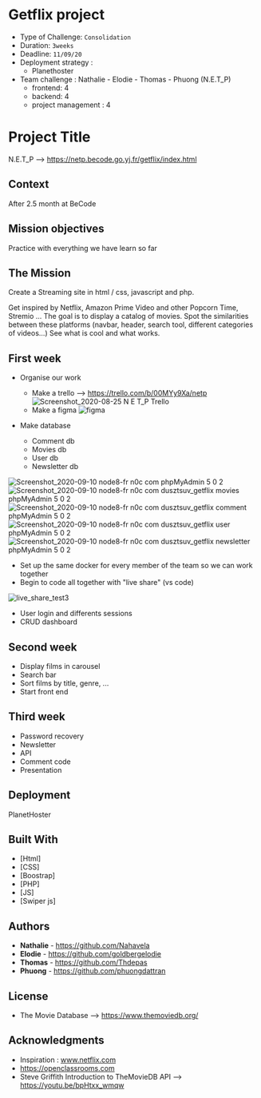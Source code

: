 # Getflix project

- Type of Challenge:  `Consolidation`
- Duration: `3weeks`
- Deadline: `11/09/20`
- Deployment strategy :
  - Planethoster
- Team challenge :  Nathalie - Elodie - Thomas - Phuong (N.E.T_P)
  - frontend: 4
  - backend: 4
  - project management : 4

# Project Title

N.E.T_P --> https://netp.becode.go.yj.fr/getflix/index.html

## Context 

After 2.5 month at BeCode

## Mission objectives 

Practice with everything we have learn so far

## The Mission

Create a Streaming site in html / css, javascript and php.

Get inspired by Netflix, Amazon Prime Video and other Popcorn Time, Stremio ... The goal is to display a catalog of movies. Spot the similarities between these platforms (navbar, header, search tool, different categories of videos…) See what is cool and what works.



## First week

- Organise our work
    - Make a trello --> https://trello.com/b/00MYy9Xa/netp
     ![Screenshot_2020-08-25 N E T_P Trello](https://user-images.githubusercontent.com/66432325/91146556-57859f80-e6b7-11ea-8983-344fbfb99192.png)
    - Make a figma 
     ![figma](https://user-images.githubusercontent.com/66432325/91146263-ef36be00-e6b6-11ea-8144-30c5f2134722.gif)

- Make database
  - Comment db
  - Movies db
  - User db
  - Newsletter db
 
![Screenshot_2020-09-10 node8-fr n0c com phpMyAdmin 5 0 2](https://user-images.githubusercontent.com/66432325/92716947-ca517480-f35f-11ea-9d3f-8fe32309003d.png) \
![Screenshot_2020-09-10 node8-fr n0c com dusztsuv_getflix movies phpMyAdmin 5 0 2](https://user-images.githubusercontent.com/66432325/92716943-c9b8de00-f35f-11ea-99f5-5a94542e5b9c.png) \
![Screenshot_2020-09-10 node8-fr n0c com dusztsuv_getflix comment phpMyAdmin 5 0 2](https://user-images.githubusercontent.com/66432325/92716945-ca517480-f35f-11ea-9564-89a7407521ca.png) \
![Screenshot_2020-09-10 node8-fr n0c com dusztsuv_getflix user phpMyAdmin 5 0 2](https://user-images.githubusercontent.com/66432325/92716950-caea0b00-f35f-11ea-8ab2-a02fda9c5d2f.png) \
![Screenshot_2020-09-10 node8-fr n0c com dusztsuv_getflix newsletter phpMyAdmin 5 0 2](https://user-images.githubusercontent.com/66432325/92716951-caea0b00-f35f-11ea-9f07-12ef99403dc1.png)
  
  
- Set up the same docker for every member of the team so we can work together
- Begin to code all together with "live share" (vs code)

![live_share_test3](https://user-images.githubusercontent.com/66432325/92717065-eead5100-f35f-11ea-94dc-51df9ef73a0a.gif)

- User login and differents sessions
- CRUD dashboard


## Second week

- Display films in carousel
- Search bar
- Sort films by title, genre, ...
- Start front end


## Third week

- Password recovery
- Newsletter 
- API
- Comment code
- Presentation

## Deployment

PlanetHoster

## Built With

* [Html]
* [CSS]
* [Boostrap]
* [PHP]
* [JS]
* [Swiper js]

## Authors

* **Nathalie** - https://github.com/Nahavela
* **Elodie** - https://github.com/goldbergelodie
* **Thomas** - https://github.com/Thdepas
* **Phuong** - https://github.com/phuongdattran

## License

* The Movie Database --> https://www.themoviedb.org/

## Acknowledgments

* Inspiration : www.netflix.com
* https://openclassrooms.com
* Steve Griffith Introduction to TheMovieDB API --> https://youtu.be/bpHtxx_wmqw 

